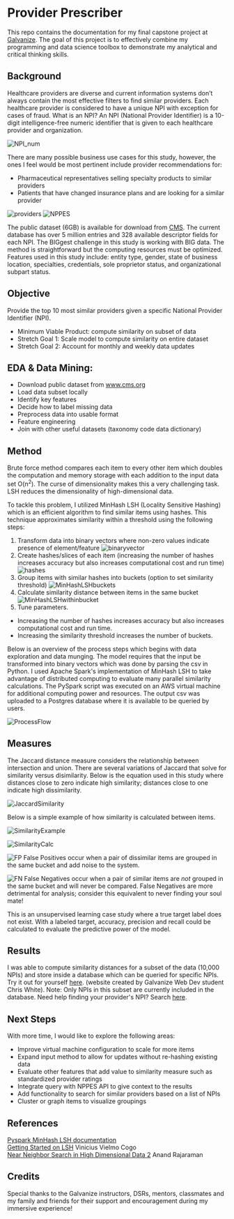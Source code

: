 # Provider Prescriber
This repo contains the documentation for my final capstone project at [Galvanize](https://www.galvanize.com/denver-platte/data-science#curriculum). The goal of this project is to effectively combine my programming and data science toolbox to demonstrate my analytical and critical thinking skills.

## Background
Healthcare providers are diverse and current information systems don’t always contain the most effective filters to find similar providers. Each healthcare provider is considered to have a unique NPI with exception for cases of fraud. What is an NPI? An NPI (National Provider Identifier) is a 10-digit intelligence-free numeric identifier that is given to each healthcare provider and organization. 

![NPI_num](/images/NPI_num.jpg)

There are many possible business use cases for this study, however, the ones I feel would be most pertinent include provider recommendations for:
* Pharmaceutical representatives selling specialty products to similar providers
* Patients that have changed insurance plans and are looking for a similar provider

![providers](/images/providers.jpg) ![NPPES](/images/NPPES.png)

The public dataset (6GB) is available for download from [CMS](https://www.cms.gov/Regulations-and-Guidance/Administrative-Simplification/NationalProvIdentStand/DataDissemination.html). The current database has over 5 million entries and 328 available descriptor fields for each NPI. The BIGgest challenge in this study is working with BIG data. The method is straightforward but the computing resources must be optimized. Features used in this study include: entity type, gender, state of business location, specialties, credentials, sole proprietor status, and organizational subpart status.

## Objective
Provide the top 10 most similar providers given a specific National Provider Identifier (NPI). 
* Minimum Viable Product: compute similarity on subset of data
* Stretch Goal 1: Scale model to compute similarity on entire dataset
* Stretch Goal 2:  Account for monthly and weekly data updates

## EDA & Data Mining:  
* Download public dataset from www.cms.org
* Load data subset locally
* Identify key features
* Decide how to label missing data
* Preprocess data into usable format
* Feature engineering
* Join with other useful datasets (taxonomy code data dictionary)

## Method
Brute force method compares each item to every other item which doubles the computation and memory storage with each addition to the input data set O(n<sup>2</sup>). The curse of dimensionality makes this a very challenging task. LSH reduces the dimensionality of high-dimensional data. 

To tackle this problem, I utilized MinHash LSH (Locality Sensitive Hashing) which is an efficient algorithm to find similar items using hashes. This technique approximates similarity within a threshold using the following steps:
1. Transform data into binary vectors where non-zero values indicate presence of element/feature
![binaryvector](/images/binaryvector.png)
2. Create hashes/slices of each item (increasing the number of hashes increases accuracy but also increases computational cost and run time)
![hashes](/images/hashes.png)
3. Group items with similar hashes into buckets (option to set similarity threshold)
![MinHashLSHbuckets](/images/MinHashLSHbuckets.png)
4. Calculate similarity distance between items in the same bucket
![MinHashLSHwithinbucket](/images/MinHashLSHwithinbucket.png)
5. Tune parameters.
* Increasing the number of hashes increases accuracy but also increases computational cost and run time.
* Increasing the similarity threshold increases the number of buckets.  

Below is an overview of the process steps which begins with data exploration and data munging. The model requires that the input be transformed into binary vectors which was done by parsing the csv in Python. I used Apache Spark's implementation of MinHash LSH to take advantage of distributed computing to evaluate many parallel similarity calculations. The PySpark script was executed on an AWS virtual machine for additional computing power and resources. The output csv was uploaded to a Postgres database where it is available to be queried by users. 

![ProcessFlow](/images/ProcessFlow.png)

## Measures
The Jaccard distance measure considers the relationship between intersection and union. There are several variations of Jaccard that solve for similarity versus disimilarity. Below is the equation used in this study where distances close to zero indicate high similarity; distances close to one indicate high dissimilarity.

![JaccardSimilarity](/images/JaccardSimilarity.png)

Below is a simple example of how similarity is calculated between items.

![SimilarityExample](/images/SimilarityExample.png)

![SimilarityCalc](/images/SimilarityCalc.png)

![FP](/images/FP.png) 
False Positives occur when a pair of dissimilar items are grouped in the same bucket and add noise to the system. 

![FN](/images/FN.png) 
False Negatives occur when a pair of similar items are *not* grouped in the same bucket and will never be compared. False Negatives are more detrimental for analysis; consider this equivalent to never finding your soul mate!

This is an unsupervised learning case study where a true target label does not exist. With a labeled target, accuracy, precision and recall could be calculated to evaluate the predictive power of the model. 

## Results
I was able to compute similarity distances for a subset of the data (10,000 NPIs) and store inside a database which can be queried for specific NPIs. Try it out for yourself [here](https://buckler-pcd.firebaseapp.com/). (website created by Galvanize Web Dev student Chris White). Note: Only NPIs in this subset are currently included in the database. Need help finding your provider's NPI? Search [here](https://npiregistry.cms.hhs.gov/registry/).

## Next Steps
With more time, I would like to explore the following areas:
* Improve virtual machine configuration to scale for more items
* Expand input method to allow for updates without re-hashing existing data
* Evaluate other features that add value to similarity measure such as standardized provider ratings
* Integrate query with NPPES API to give context to the results
* Add functionality to search for similar providers based on a list of NPIs
* Cluster or graph items to visualize groupings

## References
[Pyspark MinHash LSH documentation](http://spark.apache.org/docs/2.2.0/api/python/pyspark.ml.html?highlight=minhash%20lsh#pyspark.ml.feature.MinHashLSH)  
[Getting Started on LSH](http://homepages.lasige.di.fc.ul.pt/~vielmo/notes/2016_11_18_navtalk_lsh.pdf) Vinicius Vielmo Cogo  
[Near Neighbor Search in High Dimensional Data 2](https://web.stanford.edu/class/cs345a/slides/05-LSH.pdf) Anand Rajaraman  

## Credits
Special thanks to the Galvanize instructors, DSRs, mentors, classmates and my family and friends for their support and encouragement during my immersive experience! 
